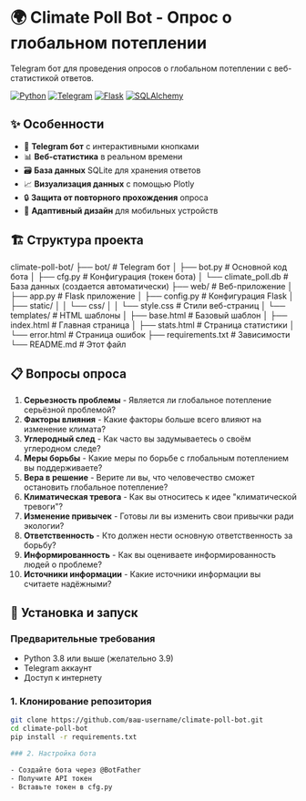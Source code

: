 # 🌍 Climate Poll Bot - Опрос о глобальном потеплении

Telegram бот для проведения опросов о глобальном потеплении с веб-статистикой ответов.

[![Python](https://img.shields.io/badge/Python-3.8%2B-blue)](https://python.org)
[![Telegram](https://img.shields.io/badge/Telegram-Bot-blue)](https://t.me/oprosglobalbot)
[![Flask](https://img.shields.io/badge/Flask-2.3%2B-green)](https://flask.palletsprojects.com)
[![SQLAlchemy](https://img.shields.io/badge/SQLAlchemy-ORM-lightgrey)](https://sqlalchemy.org)

## ✨ Особенности

- 🤖 **Telegram бот** с интерактивными кнопками
- 📊 **Веб-статистика** в реальном времени
- 🗃️ **База данных** SQLite для хранения ответов
- 📈 **Визуализация данных** с помощью Plotly
- 🔒 **Защита от повторного прохождения** опроса
- 📱 **Адаптивный дизайн** для мобильных устройств

## 🏗️ Структура проекта
climate-poll-bot/
├── bot/ # Telegram бот
│   ├── bot.py # Основной код бота
│   ├── cfg.py # Конфигурация (токен бота)
│   └── climate_poll.db # База данных (создается автоматически)
├── web/ # Веб-приложение
│   ├── app.py # Flask приложение
│   ├── config.py # Конфигурация Flask
│   ├── static/
│   │   └── css/
│   │   └── style.css # Стили веб-страниц
│   └── templates/ # HTML шаблоны
│       ├── base.html # Базовый шаблон
│       ├── index.html # Главная страница
│       ├── stats.html # Страница статистики
│       └── error.html # Страница ошибок
├── requirements.txt # Зависимости
└── README.md # Этот файл

## 📋 Вопросы опроса

1. **Серьезность проблемы** - Является ли глобальное потепление серьёзной проблемой?
2. **Факторы влияния** - Какие факторы больше всего влияют на изменение климата?
3. **Углеродный след** - Как часто вы задумываетесь о своём углеродном следе?
4. **Меры борьбы** - Какие меры по борьбе с глобальным потеплением вы поддерживаете?
5. **Вера в решение** - Верите ли вы, что человечество сможет остановить глобальное потепление?
6. **Климатическая тревога** - Как вы относитесь к идее "климатической тревоги"?
7. **Изменение привычек** - Готовы ли вы изменить свои привычки ради экологии?
8. **Ответственность** - Кто должен нести основную ответственность за борьбу?
9. **Информированность** - Как вы оцениваете информированность людей о проблеме?
10. **Источники информации** - Какие источники информации вы считаете надёжными?

## 🚀 Установка и запуск

### Предварительные требования

- Python 3.8 или выше (желательно 3.9)
- Telegram аккаунт
- Доступ к интернету

### 1. Клонирование репозитория

```bash
git clone https://github.com/ваш-username/climate-poll-bot.git
cd climate-poll-bot
pip install -r requirements.txt

### 2. Настройка бота

- Создайте бота через @BotFather
- Получите API токен
- Вставьте токен в cfg.py
